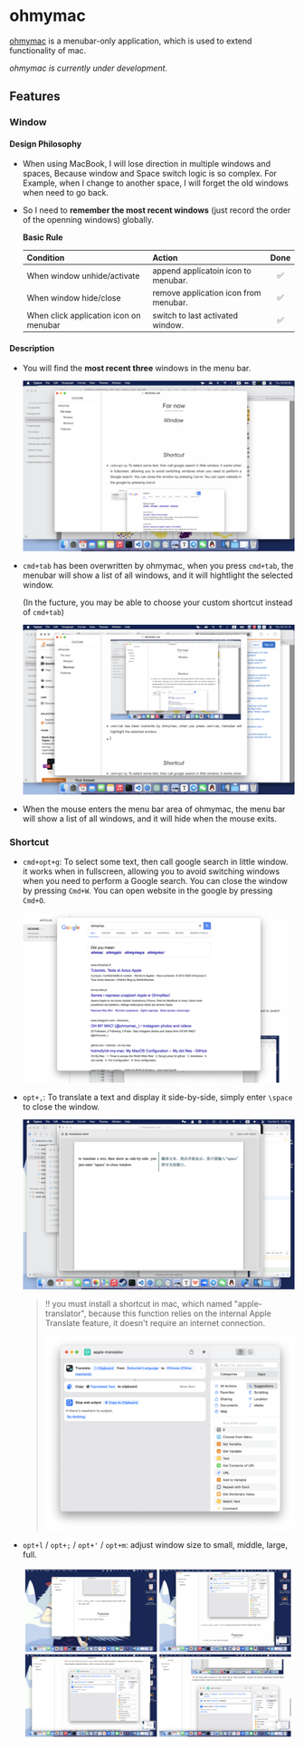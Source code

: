 # ohmymac

[ohmymac](https://github.com/huahuak/ohmymac) is a menubar-only application, which is used to extend functionality of mac.

*ohmymac is currently under development.*

##  Features

### Window

#### Design Philosophy

- When using MacBook, I will lose direction in multiple windows and spaces, Because window and Space switch logic is so complex. For Example, when I change to another space, I will forget the old windows when need to go back.

- So I need to **remember the most recent windows** (just record the order of the openning windows) globally.

  **Basic Rule**

  | Condition                              | Action                                | Done |
  | :------------------------------------- | :------------------------------------ | :--: |
  | When window unhide/activate            | append applicatoin icon to menubar.   |  ✅   |
  | When window hide/close                 | remove application icon from menubar. |  ✅   |
  | When click application icon on menubar | switch to last activated window.      |  ✅   |

#### Description

- You will find the **most recent three** windows in the menu bar.

  ![Screenshot 2024-03-14 at 23.09.30](README.assets/Screenshot%202024-03-14%20at%2023.09.30.png)

- `cmd+tab` has been overwritten by ohmymac, when you press `cmd+tab`, the menubar will show a list of all windows, and it will hightlight the selected window.

  (In the fucture, you may be able to choose your custom shortcut instead of `cmd+tab`)

  ![Screenshot 2024-03-14 at 23.12.15](README.assets/Screenshot%202024-03-14%20at%2023.12.15-0429150.png)

- When the mouse enters the menu bar area of ohmymac, the menu bar will show a list of all windows, and it will hide when the mouse exits.

### Shortcut

- `cmd+opt+g`: To select some text, then call google search in little window. it works when in fullscreen, allowing you to avoid switching windows when you need to perform a Google search. You can close the window by pressing `Cmd+W`. You can open website in the google by pressing `Cmd+O`.

  ![Screenshot 2024-03-05 at 15.58.29](README.assets/Screenshot%202024-03-05%20at%2015.58.29.png)

- `opt+,`: To translate a text and display it side-by-side, simply enter `\space` to close the window. 

  ![Screenshot 2024-03-05 at 13.36.43](README.assets/Screenshot%202024-03-05%20at%2013.36.43-9617654.png)

  > ‼️ you must install a shortcut in mac, which named "apple-translator", because this function relies on the internal Apple Translate feature, it doesn't require an internet connection.
  >
  > ![Screenshot 2024-03-05 at 13.39.10](README.assets/Screenshot%202024-03-05%20at%2013.39.10-9617654.png)

- `opt+l` / `opt+;` / `opt+'` / `opt+m`: adjust window size to small, middle, large, full.

  ![Screenshot 2024-03-05 at 13.58.40](README.assets/Screenshot%202024-03-05%20at%2013.58.40.png)

